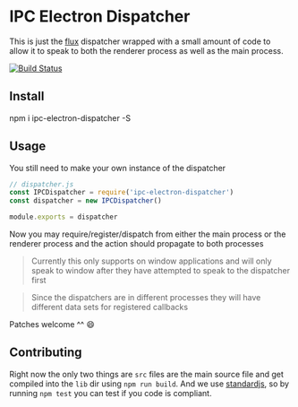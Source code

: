 # IPC Electron Dispatcher

This is just the [flux](https://facebook.github.io/flux/docs/dispatcher.html) dispatcher wrapped with a small amount of code to allow it to speak to both the renderer process as well as the main process.

[![Build Status](https://travis-ci.org/jcblw/ipc-electron-dispatcher.svg?branch=master)](https://travis-ci.org/jcblw/ipc-electron-dispatcher)

## Install

  npm i ipc-electron-dispatcher -S

## Usage

You still need to make your own instance of the dispatcher

```javascript
// dispatcher.js
const IPCDispatcher = require('ipc-electron-dispatcher')
const dispatcher = new IPCDispatcher()

module.exports = dispatcher
```

Now you may require/register/dispatch from either the main process or the renderer process and the action should propagate to both processes

> Currently this only supports on window applications and will only speak to window after they have attempted to speak to the dispatcher first

> Since the dispatchers are in different processes they will have different data sets for registered callbacks

Patches welcome ^^ :smile:

## Contributing

Right now the only two things are `src` files are the main source file and get compiled into the `lib` dir using `npm run build`. And we use [standardjs](http://standardjs.com/), so by running `npm test` you can test if you code is compliant.
